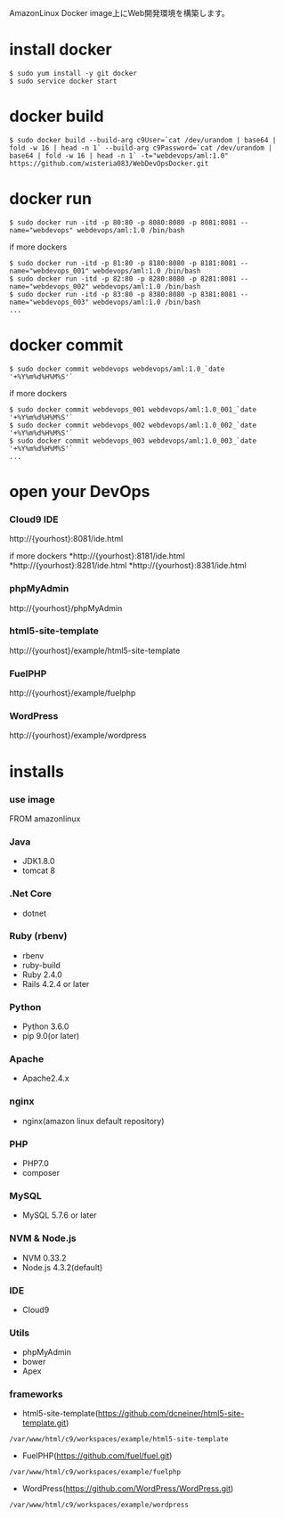 AmazonLinux Docker image上にWeb開発環境を構築します。

# install docker
```
$ sudo yum install -y git docker
$ sudo service docker start
```

# docker build
```
$ sudo docker build --build-arg c9User=`cat /dev/urandom | base64 | fold -w 16 | head -n 1` --build-arg c9Password=`cat /dev/urandom | base64 | fold -w 16 | head -n 1` -t="webdevops/aml:1.0" https://github.com/wisteria083/WebDevOpsDocker.git 
```

# docker run
```
$ sudo docker run -itd -p 80:80 -p 8080:8080 -p 8081:8081 --name="webdevops" webdevops/aml:1.0 /bin/bash
```

if more dockers
```
$ sudo docker run -itd -p 81:80 -p 8180:8080 -p 8181:8081 --name="webdevops_001" webdevops/aml:1.0 /bin/bash 
$ sudo docker run -itd -p 82:80 -p 8280:8080 -p 8281:8081 --name="webdevops_002" webdevops/aml:1.0 /bin/bash 
$ sudo docker run -itd -p 83:80 -p 8380:8080 -p 8381:8081 --name="webdevops_003" webdevops/aml:1.0 /bin/bash 
...
```

# docker commit
```
$ sudo docker commit webdevops webdevops/aml:1.0_`date '+%Y%m%d%H%M%S'`
```

if more dockers
```
$ sudo docker commit webdevops_001 webdevops/aml:1.0_001_`date '+%Y%m%d%H%M%S'`
$ sudo docker commit webdevops_002 webdevops/aml:1.0_002_`date '+%Y%m%d%H%M%S'`
$ sudo docker commit webdevops_003 webdevops/aml:1.0_003_`date '+%Y%m%d%H%M%S'`
...
```

# open your DevOps

### Cloud9 IDE
http://{yourhost}:8081/ide.html

if more dockers
*http://{yourhost}:8181/ide.html
*http://{yourhost}:8281/ide.html
*http://{yourhost}:8381/ide.html

### phpMyAdmin
http://{yourhost}/phpMyAdmin

### html5-site-template
http://{yourhost}/example/html5-site-template

### FuelPHP
http://{yourhost}/example/fuelphp

### WordPress
http://{yourhost}/example/wordpress

# installs

### use image
FROM amazonlinux

### Java
* JDK1.8.0
* tomcat 8

### .Net Core
* dotnet

### Ruby (rbenv)
* rbenv
* ruby-build
* Ruby 2.4.0
* Rails 4.2.4 or later

### Python
* Python 3.6.0
* pip 9.0(or later)

### Apache
* Apache2.4.x

### nginx
* nginx(amazon linux default repository)

### PHP
* PHP7.0
* composer

### MySQL
* MySQL 5.7.6 or later

### NVM & Node.js
* NVM 0.33.2
* Node.js 4.3.2(default)

### IDE
* Cloud9

### Utils
* phpMyAdmin
* bower
* Apex

### frameworks
* html5-site-template(https://github.com/dcneiner/html5-site-template.git)
```
/var/www/html/c9/workspaces/example/html5-site-template
```

* FuelPHP(https://github.com/fuel/fuel.git)
```
/var/www/html/c9/workspaces/example/fuelphp
```

* WordPress(https://github.com/WordPress/WordPress.git)
```
/var/www/html/c9/workspaces/example/wordpress
```



